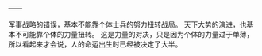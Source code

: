——

军事战略的错误，基本不能靠个体士兵的努力扭转战局。
天下大势的演进，也基本不可能靠个体的力量扭转。
这是力量的对决，只是因为个体的力量过于单薄，所以看起来才会说，人的命运出生时已经被决定了大半。